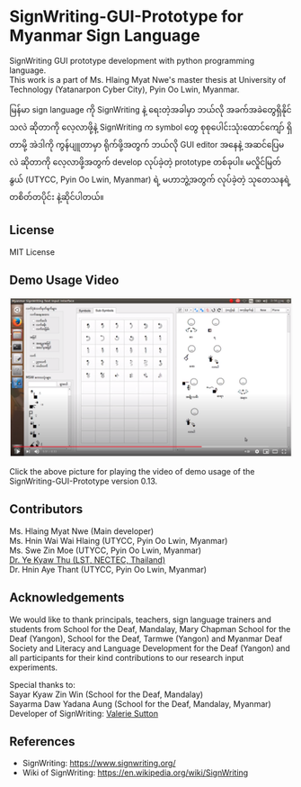 # SignWriting-GUI-Prototype for Myanmar Sign Language
SignWriting GUI prototype development with python programming language.  
This work is a part of Ms. Hlaing Myat Nwe's master thesis at University of Technology (Yatanarpon Cyber City), Pyin Oo Lwin, Myanmar.

မြန်မာ sign language ကို SignWriting နဲ့ ရေးတဲ့အခါမှာ ဘယ်လို အခက်အခဲတွေရှိနိုင်သလဲ ဆိုတာကို လေ့လာဖို့နဲ့ SignWriting က symbol တွေ စုစုပေါင်းသုံးထောင်ကျော် ရှိတာမို့ အဲဒါကို ကွန်ပျူတာမှာ ရိုက်ဖို့အတွက် ဘယ်လို GUI editor အနေနဲ့ အဆင်ပြေမလဲ ဆိုတာကို လေ့လာဖို့အတွက် develop လုပ်ခဲ့တဲ့ prototype တစ်ခုပါ။ မလှိုင်မြတ်နွယ် (UTYCC, Pyin Oo Lwin, Myanmar) ရဲ့ မဟာဘွဲ့အတွက် လုပ်ခဲ့တဲ့ သုတေသနရဲ့ တစိတ်တပိုင်း နဲ့ဆိုင်ပါတယ်။  

## License

MIT License

## Demo Usage Video

 [![video-4-1st-time-users](https://github.com/ye-kyaw-thu/SignWriting-GUI-Prototype/blob/main/demo-video/MSW-GUI-Prototype-ver0.13-demo.png)](https://youtu.be/Pd2NKuZOKcA)

Click the above picture for playing the video of demo usage of the SignWriting-GUI-Prototype version 0.13.  

## Contributors

Ms. Hlaing Myat Nwe (Main developer)  
Ms. Hnin Wai Wai Hlaing (UTYCC, Pyin Oo Lwin, Myanmar)  
Ms. Swe Zin Moe (UTYCC, Pyin Oo Lwin, Myanmar)  
[Dr. Ye Kyaw Thu (LST, NECTEC, Thailand)](https://sites.google.com/site/yekyawthunlp/)  
Dr. Hnin Aye Thant (UTYCC, Pyin Oo Lwin, Myanmar)  

## Acknowledgements

We would like to thank principals, teachers, sign language trainers and students from School for the Deaf, Mandalay, Mary Chapman School for the Deaf (Yangon),
School for the Deaf, Tarmwe (Yangon) and Myanmar Deaf Society and Literacy and Language Development for the Deaf (Yangon) and all participants for their kind
contributions to our research input experiments.  

Special thanks to:    
Sayar Kyaw Zin Win (School for the Deaf, Mandalay)  
Sayarma Daw Yadana Aung (School for the Deaf, Mandalay, Myanmar)  
Developer of SignWriting: [Valerie Sutton](https://en.wikipedia.org/wiki/Valerie_Sutton)   

## References

- SignWriting: https://www.signwriting.org/  
- Wiki of SignWriting: https://en.wikipedia.org/wiki/SignWriting  
